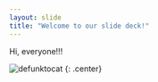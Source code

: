 ```yaml
---
layout: slide
title: "Welcome to our slide deck!"
---
```


Hi, everyone!!!

![defunktocat](https://octodex.github.com/images/defunktocat.png)
{: .center}
